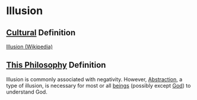# Illusion

## [Cultural](./culture.md) Definition

<a href="https://en.wikipedia.org/wiki/Illusion" target="_blank">Illusion (Wikipedia)</a>

## [This Philosophy](./this-philosophy.md) Definition

Illusion is commonly associated with negativity. However, [Abstraction](./abstraction), a type of illusion, is necessary for most or all [beings](./being.md) (possibly except [God](./god.md)) to understand God.
